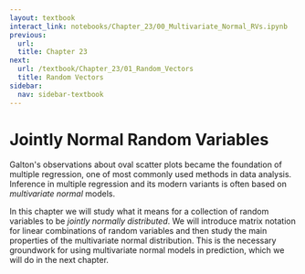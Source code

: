 ```yaml
---
layout: textbook
interact_link: notebooks/Chapter_23/00_Multivariate_Normal_RVs.ipynb
previous:
  url: 
  title: Chapter 23
next:
  url: /textbook/Chapter_23/01_Random_Vectors
  title: Random Vectors
sidebar:
  nav: sidebar-textbook
---
```


# Jointly Normal Random Variables #

Galton's observations about oval scatter plots became the foundation of multiple regression, one of most commonly used methods in data analysis. Inference in multiple regression and its modern variants is often based on *multivariate normal* models. 

In this chapter we will study what it means for a collection of random variables to be *jointly normally distributed*. We will introduce matrix notation for linear combinations of random variables and then study the main properties of the multivariate normal distribution. This is the necessary groundwork for using multivariate normal models in prediction, which we will do in the next chapter.
